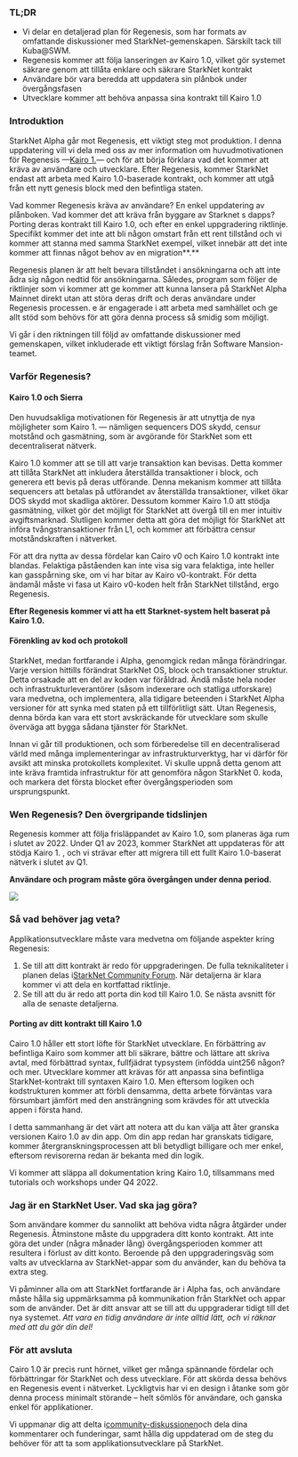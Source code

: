 ### TL;DR

* Vi delar en detaljerad plan för Regenesis, som har formats av omfattande diskussioner med StarkNet-gemenskapen. Särskilt tack till Kuba@SWM.
* Regenesis kommer att följa lanseringen av Kairo 1.0, vilket gör systemet säkrare genom att tillåta enklare och säkrare StarkNet kontrakt
* Användare bör vara beredda att uppdatera sin plånbok under övergångsfasen
* Utvecklare kommer att behöva anpassa sina kontrakt till Kairo 1.0

### Introduktion

StarkNet Alpha går mot Regenesis, ett viktigt steg mot produktion. I denna uppdatering vill vi dela med oss av mer information om huvudmotivationen för Regenesis —[Kairo 1.](https://medium.com/starkware/cairo-1-0-aa96eefb19a0)— och för att börja förklara vad det kommer att kräva av användare och utvecklare. Efter Regenesis, kommer StarkNet endast att arbeta med Kairo 1.0-baserade kontrakt, och kommer att utgå från ett nytt genesis block med den befintliga staten.

Vad kommer Regenesis kräva av användare? En enkel uppdatering av plånboken. Vad kommer det att kräva från byggare av Starknet s dapps? Porting deras kontrakt till Kairo 1.0, och efter en enkel uppgradering riktlinje. Specifikt kommer det inte att bli någon omstart från ett rent tillstånd och vi kommer att stanna med samma StarkNet exempel, vilket innebär att det inte kommer att finnas något behov av en migration**.**

Regenesis planen är att helt bevara tillståndet i ansökningarna och att inte ådra sig någon nedtid för ansökningarna. Således, program som följer de riktlinjer som vi kommer att ge kommer att kunna lansera på StarkNet Alpha Mainnet direkt utan att störa deras drift och deras användare under Regenesis processen. e är engagerade i att arbeta med samhället och ge allt stöd som behövs för att göra denna process så smidig som möjligt.

Vi går i den riktningen till följd av omfattande diskussioner med gemenskapen, vilket inkluderade ett viktigt förslag från Software Mansion-teamet.

### Varför Regenesis?

#### Kairo 1.0 och Sierra

Den huvudsakliga motivationen för Regenesis är att utnyttja de nya möjligheter som Kairo 1. — nämligen sequencers DOS skydd, censur motstånd och gasmätning, som är avgörande för StarkNet som ett decentraliserat nätverk.

Kairo 1.0 kommer att se till att varje transaktion kan bevisas. Detta kommer att tillåta StarkNet att inkludera återställda transaktioner i block, och generera ett bevis på deras utförande. Denna mekanism kommer att tillåta sequencers att betalas på utförandet av återställda transaktioner, vilket ökar DOS skydd mot skadliga aktörer. Dessutom kommer Kairo 1.0 att stödja gasmätning, vilket gör det möjligt för StarkNet att övergå till en mer intuitiv avgiftsmarknad. Slutligen kommer detta att göra det möjligt för StarkNet att införa tvångstransaktioner från L1, och kommer att förbättra censur motståndskraften i nätverket.

För att dra nytta av dessa fördelar kan Cairo v0 och Kairo 1.0 kontrakt inte blandas. Felaktiga påståenden kan inte visa sig vara felaktiga, inte heller kan gasspårning ske, om vi har bitar av Kairo v0-kontrakt. För detta ändamål måste vi fasa ut Kairo v0-koden helt från StarkNet tillstånd, ergo Regenesis.

**Efter Regenesis kommer vi att ha ett Starknet-system helt baserat på Kairo 1.0.**

#### Förenkling av kod och protokoll

StarkNet, medan fortfarande i Alpha, genomgick redan många förändringar. Varje version hittills förändrat StarkNet OS, block och transaktioner struktur. Detta orsakade att en del av koden var föråldrad. Ändå måste hela noder och infrastrukturleverantörer (såsom indexerare och statliga utforskare) vara medvetna, och implementera, alla tidigare beteenden i StarkNet Alpha versioner för att synka med staten på ett tillförlitligt sätt. Utan Regenesis, denna börda kan vara ett stort avskräckande för utvecklare som skulle överväga att bygga sådana tjänster för StarkNet.

Innan vi går till produktionen, och som förberedelse till en decentraliserad värld med många implementeringar av infrastrukturverktyg, har vi därför för avsikt att minska protokollets komplexitet. Vi skulle uppnå detta genom att inte kräva framtida infrastruktur för att genomföra någon StarkNet 0. koda, och markera det första blocket efter övergångsperioden som ursprungspunkt.

### Wen Regenesis? Den övergripande tidslinjen

Regenesis kommer att följa frisläppandet av Kairo 1.0, som planeras äga rum i slutet av 2022. Under Q1 av 2023, kommer StarkNet att uppdateras för att stödja Kairo 1. , och vi strävar efter att migrera till ett fullt Kairo 1.0-baserat nätverk i slutet av Q1.

**Användare och program måste göra övergången under denna period.**

![](/assets/1_ef85shzd2uudwex-cy8wdg-1.png)

### Så vad behöver jag veta?

Applikationsutvecklare måste vara medvetna om följande aspekter kring Regenesis:

1. Se till att ditt kontrakt är redo för uppgraderingen. De fulla teknikaliteter i planen delas i[StarkNet Community Forum](https://community.starknet.io/t/regenesis-state-migration-current-suggestion/2080). När detaljerna är klara kommer vi att dela en kortfattad riktlinje.
2. Se till att du är redo att porta din kod till Kairo 1.0. Se nästa avsnitt för alla de senaste detaljerna.

#### Porting av ditt kontrakt till Kairo 1.0

Cairo 1.0 håller ett stort löfte för StarkNet utvecklare. En förbättring av befintliga Kairo som kommer att bli säkrare, bättre och lättare att skriva avtal, med förbättrad syntax, fullfjädrat typsystem (infödda uint256 någon? och mer. Utvecklare kommer att krävas för att anpassa sina befintliga StarkNet-kontrakt till syntaxen Kairo 1.0. Men eftersom logiken och kodstrukturen kommer att förbli densamma, detta arbete förväntas vara försumbart jämfört med den ansträngning som krävdes för att utveckla appen i första hand.

I detta sammanhang är det värt att notera att du kan välja att åter granska versionen Kairo 1.0 av din app. Om din app redan har granskats tidigare, kommer återgranskningsprocessen att bli betydligt billigare och mer enkel, eftersom revisorerna redan är bekanta med din logik.

Vi kommer att släppa all dokumentation kring Kairo 1.0, tillsammans med tutorials och workshops under Q4 2022.

### Jag är en StarkNet User. Vad ska jag göra?

Som användare kommer du sannolikt att behöva vidta några åtgärder under Regenesis. Åtminstone måste du uppgradera ditt konto kontrakt. Att inte göra det under (några månader lång) övergångsperioden kommer att resultera i förlust av ditt konto. Beroende på den uppgraderingsväg som valts av utvecklarna av StarkNet-appar som du använder, kan du behöva ta extra steg.

Vi påminner alla om att StarkNet fortfarande är i Alpha fas, och användare måste hålla sig uppmärksamma på kommunikation från StarkNet och appar som de använder. Det är ditt ansvar att se till att du uppgraderar tidigt till det nya systemet. *Att vara en tidig användare är inte alltid lätt, och vi räknar med att du gör din del!*

### För att avsluta

Cairo 1.0 är precis runt hörnet, vilket ger många spännande fördelar och förbättringar för StarkNet och dess utvecklare. För att skörda dessa behövs en Regenesis event i nätverket. Lyckligtvis har vi en design i åtanke som gör denna process minimalt störande – helt sömlös för användare, och ganska enkel för applikationer.

Vi uppmanar dig att delta i[community-diskussionen](https://community.starknet.io/t/regenesis-state-migration-current-suggestion/2080)och dela dina kommentarer och funderingar, samt hålla dig uppdaterad om de steg du behöver för att ta som applikationsutvecklare på StarkNet.